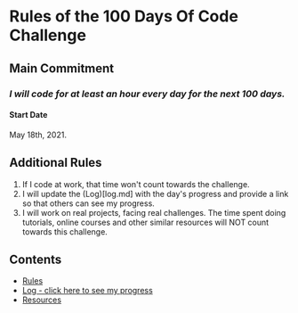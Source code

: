 # Rules of the 100 Days Of Code Challenge

## Main Commitment
### *I will code for at least an hour every day for the next 100 days.*

#### Start Date
May 18th, 2021.

## Additional Rules
1. If I code at work, that time won't count towards the challenge.
2. I will update the (Log)[log.md] with the day's progress and provide a link so that others can see my progress.
3. I will work on real projects, facing real challenges. The time spent doing tutorials, online courses and other similar resources will NOT count towards this challenge.

## Contents
* [Rules](rules.md)
* [Log - click here to see my progress](log.md)
* [Resources](resources.md)
